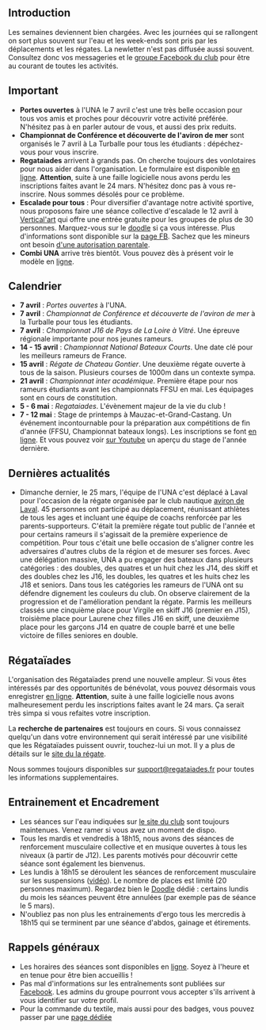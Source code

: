 ## Introduction

Les semaines deviennent bien chargées. Avec les journées qui se rallongent on sort plus souvent sur l'eau et les week-ends sont pris par les déplacements et les régates. La newletter n'est pas diffusée aussi souvent. Consultez donc vos messageries et le [groupe Facebook du club](https://www.facebook.com/groups/178457672172317/) pour être au courant de toutes les activités.

## Important

* **Portes ouvertes** à l'UNA le 7 avril c'est une très belle occasion pour tous vos amis et proches pour découvrir votre activité préférée. N'hésitez pas à en parler autour de vous, et aussi des prix reduits.
* **Championnat de Conférence et découverte de l'aviron de mer** sont organisés le 7 avril à La Turballe pour tous les étudiants : dépéchez-vous pour vous inscrire.
* **Regataiades** arrivent à grands pas. On cherche toujours des vonlotaires pour nous aider dans l'organisation. Le formulaire est disponible [en ligne](http://registration.regataiades.fr/fr/volunteering-registration#). **Attention**, suite à une faille logicielle nous avons perdu les inscriptions faites avant le 24 mars. N'hésitez donc pas à vous re-inscrire. Nous sommes désolés pour ce problème.
* **Escalade pour tous** : Pour diversifier d'avantage notre activité sportive, nous proposons faire une séance collective d'escalade le 12 avril à [Vertical'art](https://nantes.vertical-art.fr) qui offre une entrée gratuite pour les groupes de plus de 30 personnes. Marquez-vous sur le [doodle](https://doodle.com/poll/b3kmt2gnyhr9fr32) si ça vous intéresse. Plus d'informations sont disponible sur la [page FB](https://www.facebook.com/events/178043786169794/). Sachez que les mineurs ont besoin [d'une autorisation parentale](http://univ-nantes-aviron.fr/libraries/files/universite-nantes-aviron-una-file-2840313883.pdf).
* **Combi UNA** arrive très bientôt. Vous pouvez dès à présent voir le modèle en [ligne](http://univ-nantes-aviron.fr/libraries/images/universite-nantes-aviron-una-2-src-7832087389.jpg).

## Calendrier

* **7 avril** : *Portes ouvertes* à l'UNA.
* **7 avril** : *Championnat de Conférence et découverte de l'aviron de mer* à la Turballe pour tous les étudiants.  
* **7 avril** : *Championnat J16 de Pays de La Loire à Vitré*. Une épreuve régionale importante pour nos jeunes rameurs.
* **14 - 15 avril** : *Championnat National Bateaux Courts*. Une date clé pour les meilleurs rameurs de France.
* **15 avril** : *Régate de Chateau Gontier*. Une deuxième régate ouverte à tous de la saison. Plusieurs courses de 1000m dans un contexte sympa.
* **21 avril** : *Championnat inter académique*. Première étape pour nos rameurs étudiants avant les championnats FFSU en mai. Les équipages sont en cours de constitution.
* **5 - 6 mai** : *Regataiades*. L'évènement majeur de la vie du club !
* **7 - 12 mai** : Stage de printemps à Mauzac-et-Grand-Castang. Un événement incontournable pour la préparation aux compétitions de fin d'année (FFSU, Championnat bateaux longs). Les inscriptions se font [en ligne](https://www.helloasso.com/associations/universite-de-nantes-aviron/evenements/stage-de-printemps-a-mauzac-et-grand-castang). Et vous pouvez voir [sur Youtube](https://youtu.be/9-01WItXess) un aperçu du stage de l'année dernière.

## Dernières actualités

* Dimanche dernier, le 25 mars, l'équipe de l'UNA c'est déplacé à Laval pour l'occasion de la régate organisée par le club nautique [aviron de Laval](http://aviron-laval.fr). 45 personnes ont participé au déplacement, réunissant athlètes de tous les ages et incluant une équipe de coachs renforcée par les parents-supporteurs. C'était la première régate tout public de l'année et pour certains rameurs il s'agissait de la première experience de compétition. Pour tous c'était une belle occasion de s'aligner contre les adversaires d'autres clubs de la région et de mesurer ses forces. Avec une délégation massive, UNA a pu engager des bateaux dans plusieurs catégories : des doubles, des quatres et un huit chez les J14, des skiff et des doubles chez les J16, les doubles, les quatres et les huits chez les J18 et seniors. Dans tous les catégories les rameurs de l'UNA ont su défendre dignement les couleurs du club. On observe clairement de la progression et de l'amélioration pendant la régate. Parmis les meilleurs classés une cinquième place pour Virgile en skiff J16 (premier en J15), troisième place pour Laurene chez filles J16 en skiff, une deuxième place pour les garçons J14 en quatre de couple barré et une belle victoire de filles seniores en double.

## Régataïades

L'organisation des Régataïades prend une nouvelle ampleur. Si vous êtes intéressés par des opportunités de bénévolat, vous pouvez désormais vous enregistrer [en ligne](http://registration.regataiades.fr/fr/volunteering-registration). **Attention**, suite à une faille logicielle nous avons malheuresement perdu les inscriptions faites avant le 24 mars. Ça serait très simpa si vous refaites votre inscription.

La **recherche de partenaires** est toujours en cours. Si vous connaissez quelqu'un dans votre environnement qui serait intéressé par une visibilité que les Régataïades puissent ouvrir, touchez-lui un mot. Il y a plus de détails sur le [site du la régate](http://regataiades.fr/#partnership).

Nous sommes toujours disponibles sur support@regataiades.fr pour toutes les informations supplementaires.

## Entrainement et Encadrement

* Les séances sur l'eau indiquées sur [le site du club](http://univ-nantes-aviron.frpage/horaires) sont toujours maintenues. Venez ramer si vous avez un moment de dispo.  
* Tous les mardis et vendredis à 18h15, nous avons des séances de renforcement musculaire collective et en musique ouvertes à tous les niveaux (à partir de J12). Les parents motivés pour découvrir cette séance sont également les bienvenus.
* Les lundis à 18h15 se déroulent les séances de renforcement musculaire sur les suspensions ([vidéo](https://youtu.be/LEO7P1I8I4c)). Le nombre de places est limité (20 personnes maximum). Regardez bien le [Doodle](https://doodle.com/poll/78whtbrprvnf5kpk) dédié : certains lundis du mois les séances peuvent être annulées (par exemple pas de séance le 5 mars).
* N'oubliez pas non plus les entrainements d'ergo tous les mercredis à 18h15 qui se terminent par une séance d'abdos, gainage et étirements.

## Rappels généraux

* Les horaires des séances sont disponibles en [ligne](http://univ-nantes-aviron.fr/page/horaires). Soyez à l'heure et en tenue pour être bien accueillis !
* Pas mal d'informations sur les entraînements sont publiées sur [Facebook](https://www.facebook.com/groups/178457672172317/). Les admins du groupe pourront vous accepter s'ils arrivent à vous identifier sur votre profil.
* Pour la commande du textile, mais aussi pour des badges, vous pouvez passer par une [page dédiée](https://www.helloasso.com/associations/universite-de-nantes-aviron/evenements/vente-textile-2017-2018)
